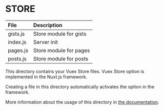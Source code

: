 # STORE

| File     | Description            |
|:---------|:-----------------------|
| gists.js | Store module for gists |
| index.js | Server init            |
| pages.js | Store module for pages |
| posts.js | Store module for posts |

This directory contains your Vuex Store files.
Vuex Store option is implemented in the Nuxt.js framework.

Creating a file in this directory automatically activates the option in the framework.

More information about the usage of this directory in [the documentation](https://nuxtjs.org/guide/vuex-store).
